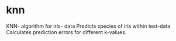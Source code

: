 # knn
KNN- algorithm for iris- data
Predicts species of iris within test-data 
Calculates prediction errors for different k-values.
